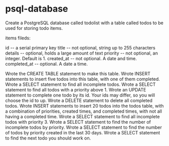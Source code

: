 # psql-database
Create a PostgreSQL database called todolist with a table called todos to be used for storing todo items.

items fileds:

id -- a serial primary key
title -- not optional, string up to 255 characters
details -- optional, holds a large amount of text
priority -- not optional, an integer. Default is 1.
created_at -- not optional. A date and time.
completed_at -- optional. A date a time.

Wrote the CREATE TABLE statement to make this table.
Wrote INSERT statements to insert five todos into this table, with one of them completed.
Wrote a SELECT statement to find all incomplete todos.
Wrote a SELECT statement to find all todos with a priority above 1.
Wrote an UPDATE statement to complete one todo by its id. Your ids may differ, so you will choose the id to up.
Wrote a DELETE statement to delete all completed todos.
Wrote INSERT statements to insert 20 todos into the todos table, with a combination of priorities, created times, and completed times, with not all having a completed time.
Wrote a SELECT statement to find all incomplete todos with priority 3.
Wrote a SELECT statement to find the number of incomplete todos by priority.
Wrote a SELECT statement to find the number of todos by priority created in the last 30 days.
Wrote a SELECT statement to find the next todo you should work on. 
